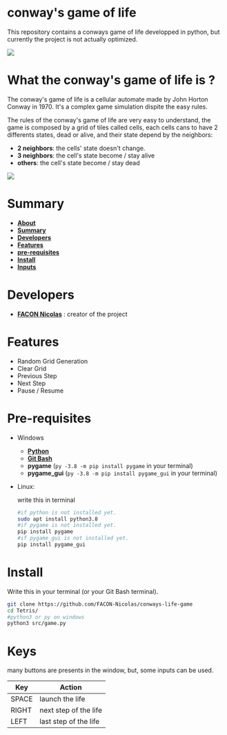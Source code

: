 # conway's game of life

This repository contains a conways game of life developped in python, but currently the project is not actually optimized.

![](https://github.com/FACON-Nicolas/FACON-Nicolas/raw/main/resources/conways-py.gif)

#

# What the conway's game of life is ?

The conway's game of life is a cellular automate made by John Horton Conway in 1970. It's a complex game simulation dispite the easy rules.

The rules of the conway's game of life are very easy to understand, the game is composed by a grid of tiles called cells, each cells cans to have 2 differents states, dead or alive, and their state depend by the neighbors:

- **2 neighbors**: the cells' state doesn't change.
- **3 neighbors**: the cell's state become / stay alive
- **others**: the cell's state become / stay dead

![](https://www.researchgate.net/publication/339605473/figure/fig5/AS:869062565437443@1584212070801/Rules-of-Conways-Game-of-Life.png)

#

# Summary

* **[About](#What-the-conways-game-of-life-is)**
* **[Summary](#Summary)**
* **[Developers](#Developers)**
* **[Features](#Features)**
* **[pre-requisites](#Pre-requisites)**
* **[Install](#Install)**
* **[Inputs](#Inputs)**

#

# Developers

 * **[FACON Nicolas](www.github.com/FACON-Nicolas)** : creator of the project

#

# Features

+ Random Grid Generation
+ Clear Grid
+ Previous Step
+ Next Step
+ Pause / Resume

#

# Pre-requisites 

+ Windows
    - **[Python](https://www.python.org/downloads/)**
    - **[Git Bash](https://gitforwindows.org/)**
    - **pygame** (``py -3.8 -m pip install pygame`` in your terminal)
    - **pygame_gui** (``py -3.8 -m pip install pygame_gui`` in your terminal)

 + Linux:
 
    write this in terminal 
    ```sh
    #if python is not installed yet.
    sudo apt install python3.8
    #if pygame is not installed yet.
    pip install pygame
    #if pygame_gui is not installed yet.
    pip install pygame_gui
    ```

# 

# Install 

Write this in your terminal (or your Git Bash terminal).

```sh
git clone https://github.com/FACON-Nicolas/conways-life-game
cd Tetris/
#python3 or py on windows
python3 src/game.py
```

#

# Keys
<p>many buttons are presents in the window, but, some inputs can be used.</p>

| Key | Action |
|-----|--------|
| SPACE | launch the life |
| RIGHT | next step of the life |
| LEFT | last step of the life |

